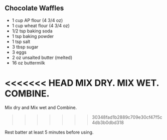 ## Chocolate Waffles

* 1 cup AP flour (4 3/4 oz)
* 1 cup wheat flour (4 3/4 oz)
* 1/2 tsp baking soda
* 1 tsp baking powder
* 1 tsp salt
* 3 tbsp sugar
* 3 eggs
* 2 oz unsalted butter (melted)
* 16 oz buttermilk

<<<<<<< HEAD
MIX DRY.  MIX WET.  COMBINE.
=======
Mix dry and Mix wet and Combine.
>>>>>>> 30348fad1b2889c709e30cf47f5c4db3b0dbd318

Rest batter at least 5 minutes before using.
